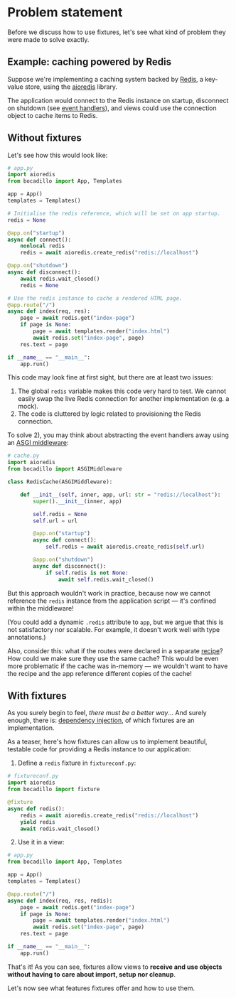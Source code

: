 # Problem statement

Before we discuss how to use fixtures, let's see what kind of problem they were made to solve exactly.

## Example: caching powered by Redis

Suppose we're implementing a caching system backed by [Redis](https://redis.io), a key-value store, using the [aioredis](https://github.com/aio-libs/aioredis) library.

The application would connect to the Redis instance on startup, disconnect on shutdown (see [event handlers](../agnostic/events.md)), and views could use the connection object to cache items to Redis.

## Without fixtures

Let's see how this would look like:

```python
# app.py
import aioredis
from bocadillo import App, Templates

app = App()
templates = Templates()

# Initialise the redis reference, which will be set on app startup.
redis = None

@app.on("startup")
async def connect():
    nonlocal redis
    redis = await aioredis.create_redis("redis://localhost")

@app.on("shutdown")
async def disconnect():
    await redis.wait_closed()
    redis = None

# Use the redis instance to cache a rendered HTML page.
@app.route("/")
async def index(req, res):
    page = await redis.get("index-page")
    if page is None:
        page = await templates.render("index.html")
        await redis.set("index-page", page)
    res.text = page

if __name__ == "__main__":
    app.run()
```

This code may look fine at first sight, but there are at least two issues:

1. The global `redis` variable makes this code very hard to test. We cannot easily swap the live Redis connection for another implementation (e.g. a mock).
2. The code is cluttered by logic related to provisioning the Redis connection.

To solve 2), you may think about abstracting the event handlers away using an [ASGI middleware](../agnostic/asgi-middleware.md):

```python
# cache.py
import aioredis
from bocadillo import ASGIMiddleware

class RedisCache(ASGIMiddleware):

    def __init__(self, inner, app, url: str = "redis://localhost"):
        super().__init__(inner, app)

        self.redis = None
        self.url = url

        @app.on("startup")
        async def connect():
            self.redis = await aioredis.create_redis(self.url)

        @app.on("shutdown")
        async def disconnect():
            if self.redis is not None:
                await self.redis.wait_closed()
```

But this approach wouldn't work in practice, because now we cannot reference the `redis` instance from the application script — it's confined within the middleware!

(You could add a dynamic `.redis` attribute to `app`, but we argue that this is not satisfactory nor scalable. For example, it doesn't work well with type annotations.)

Also, consider this: what if the routes were declared in a separate [recipe](../agnostic/recipes.md)? How could we make sure they use the same cache? This would be even more problematic if the cache was in-memory — we wouldn't want to have the recipe and the app reference different copies of the cache!

## With fixtures

As you surely begin to feel, _there must be a better way_… And surely enough, there is: [dependency injection](https://en.wikipedia.org/wiki/Dependency_injection), of which fixtures are an implementation.

As a teaser, here's how fixtures can allow us to implement beautiful, testable code for providing a Redis instance to our application:

1. Define a `redis` fixture in `fixtureconf.py`:

```python
# fixtureconf.py
import aioredis
from bocadillo import fixture

@fixture
async def redis():
    redis = await aioredis.create_redis("redis://localhost")
    yield redis
    await redis.wait_closed()
```

2. Use it in a view:

```python
# app.py
from bocadillo import App, Templates

app = App()
templates = Templates()

@app.route("/")
async def index(req, res, redis):
    page = await redis.get("index-page")
    if page is None:
        page = await templates.render("index.html")
        await redis.set("index-page", page)
    res.text = page

if __name__ == "__main__":
    app.run()
```

That's it! As you can see, fixtures allow views to **receive and use objects without having to care about import, setup nor cleanup**.

Let's now see what features fixtures offer and how to use them.
